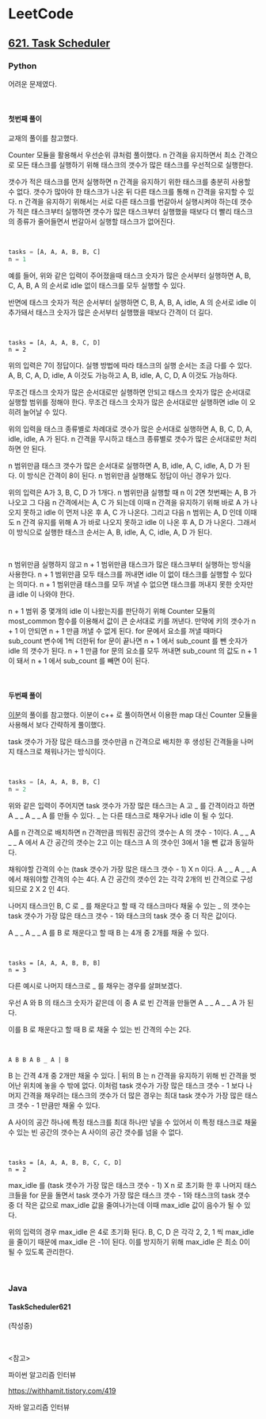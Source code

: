 # LeetCode

## [621. Task Scheduler](https://leetcode.com/problems/task-scheduler/)

### Python

어려운 문제였다.

<br>

#### 첫번째 풀이

교재의 풀이를 참고했다.

Counter 모듈을 활용해서 우선순위 큐처럼 풀이했다. n 간격을 유지하면서 최소 간격으로 모든 태스크를 실행하기 위해 태스크의 갯수가 많은 태스크를 우선적으로 실행한다.

갯수가 적은 태스크를 먼저 실행하면 n 간격을 유지하기 위한 태스크를 충분히 사용할 수 없다. 갯수가 많아야 한 태스크가 나온 뒤 다른 태스크를 통해 n 간격을 유지할 수 있다. n 간격을 유지하기 위해서는 서로 다른 태스크를 번갈아서 실행시켜야 하는데 갯수가 적은 태스크부터 실행하면 갯수가 많은 태스크부터 실행했을 때보다 더 빨리 태스크의 종류가 줄어들면서 번갈아서 실행할 태스크가 없어진다.

<br>

```python
tasks = [A, A, A, B, B, C] 
n = 1
```

예를 들어, 위와 같은 입력이 주어졌을때 태스크 숫자가 많은 순서부터 실행하면 A, B, C, A, B, A 의 순서로 idle 없이 태스크를 모두 실행할 수 있다.

반면에 태스크 숫자가 적은 순서부터 실행하면 C, B, A, B, A, idle, A 의 순서로 idle 이 추가돼서 태스크 숫자가 많은 순서부터 실행했을 때보다 간격이 더 길다.

<br>

```
tasks = [A, A, A, B, C, D]
n = 2
```

위의 입력은 7이 정답이다. 실행 방법에 따라 태스크의 실행 순서는 조금 다를 수 있다. A, B, C, A, D, idle, A 이것도 가능하고 A, B, idle, A, C, D, A 이것도 가능하다.

무조건 태스크 숫자가 많은 순서대로만 실행하면 안되고 태스크 숫자가 많은 순서대로 실행할 범위를 정해야 한다. 무조건 태스크 숫자가 많은 순서대로만 실행하면 idle 이 오히려 늘어날 수 있다.

위의 입력을 태스크 종류별로 차례대로 갯수가 많은 순서대로 실행하면 A, B, C, D, A, idle, idle, A 가 된다. n 간격을 무시하고 태스크 종류별로 갯수가 많은 순서대로만 처리하면 안 된다.

n 범위만큼 태스크 갯수가 많은 순서대로 실행하면 A, B, idle, A, C, idle, A, D 가 된다. 이 방식은 간격이 8이 된다. n 범위만큼 실행해도 정답이 아닌 경우가 있다.

위의 입력은 A가 3, B, C, D 가 1개다. n 범위만큼 실행할 때 n 이 2면 첫번째는 A, B 가 나오고 그 다음 n 간격에서는 A, C 가 되는데 이때 n 간격을 유지하기 위해 바로 A 가 나오지 못하고 idle 이 먼저 나온 후 A, C 가 나온다. 그리고 다음 n 범위는 A, D 인데 이때도 n 간격 유지를 위해 A 가 바로 나오지 못하고 idle 이 나온 후 A, D 가 나온다. 그래서 이 방식으로 실행한 태스크 순서는  A, B, idle, A, C, idle, A, D 가 된다.

<br>

n 범위만큼 실행하지 않고 n + 1 범위만큼 태스크가 많은 태스크부터 실행하는 방식을 사용한다. n + 1 범위만큼 모두 태스크를 꺼내면 idle 이 없이 태스크를 실행할 수 있다는 의미다. n + 1 범위만큼 태스크를 모두 꺼낼 수 없으면 태스크를 꺼내지 못한 숫자만큼 idle 이 나와야 한다.

n + 1 범위 중 몇개의 idle 이 나왔는지를 판단하기 위해 Counter 모듈의 most_common 함수를 이용해서 값이 큰 순서대로 키를 꺼낸다. 만약에 키의 갯수가 n + 1 이 안되면 n + 1 만큼 꺼낼 수 없게 된다. for 문에서 요소를 꺼낼 때마다 sub_count 변수에 1씩 더한뒤 for 문이 끝나면 n + 1 에서 sub_count 를 뺀 숫자가 idle 의 갯수가 된다. n  + 1 만큼 for 문의 요소를 모두 꺼내면 sub_count 의 값도 n + 1 이 돼서 n + 1 에서 sub_count 를 빼면 0이 된다.

<br>

#### 두번째 풀이

[이분](https://withhamit.tistory.com/419)의 풀이를 참고했다. 이분이 c++ 로 풀이하면서 이용한 map 대신 Counter 모듈을 사용해서 보다 간략하게 풀이했다.

task 갯수가 가장 많은 태스크를 갯수만큼 n 간격으로 배치한 후 생성된 간격들을 나머지 태스크로 채워나가는 방식이다.

<br>

```python
tasks = [A, A, A, B, B, C]
n = 2
```

위와 같은 입력이 주어지면 task 갯수가 가장 많은 태스크는 A 고 _ 를 간격이라고 하면 A _ _ A _ _ A 를 만들 수 있다. _ 는 다른 태스크로 채우거나 idle 이 될 수 있다.

A를 n 간격으로 배치하면 n 간격만큼 띄워진 공간의 갯수는 A 의 갯수 - 1이다. A _ _ A _ _ A 에서 A 간 공간의 갯수는 2고 이는 태스크 A 의 갯수인 3에서 1을 뺀 값과 동일하다.

채워야할 간격의 수는 (task 갯수가 가장 많은 태스크 갯수 - 1) X n 이다. A _ _ A _ _ A 에서 채워야할 간격의 수는 4다. A 간 공간의 갯수인 2는 각각 2개의 빈 간격으로 구성되므로 2 X 2 인 4다.

나머지 태스크인 B, C 로 _ 를 채운다고 할 때 각 태스크마다 채울 수 있는 _ 의 갯수는 task 갯수가 가장 많은 태스크 갯수 - 1와 태스크의 task 갯수 중 더 작은 값이다. 

A _ _ A _ _ A 를 B 로 채운다고 할 때 B 는 4개 중 2개를 채울 수 있다.

<br>

```
tasks = [A, A, A, B, B, B]
n = 3
```

다른 예시로 나머지 태스크로 _ 를 채우는 경우를 살펴보겠다.

우선 A 와 B 의 태스크 숫자가 같은데 이 중 A 로 빈 간격을 만들면 A _ _ A _ _ A 가 된다.

이를 B 로 채운다고 할 때 B 로 채울 수 있는 빈 간격의 수는 2다. 

<br>

```
A B B A B _ A | B
```

B 는 간격 4개 중 2개만 채울 수 있다. | 뒤의 B 는 n 간격을 유지하기 위해 빈 간격을 벗어난 위치에 놓을 수 밖에 없다. 이처럼 task 갯수가 가장 많은 태스크 갯수 - 1 보다 나머지 간격을 채우려는 태스크의 갯수가 더 많은 경우는 최대 task 갯수가 가장 많은 태스크 갯수 - 1 만큼만 채울 수 있다.

A 사이의 공간 하나에 특정 태스크를 최대 하나만 넣을 수 있어서 이 특정 태스크로 채울 수 있는 빈 공간의 갯수는 A 사이의 공간 갯수를 넘을 수 없다.

<br>

```
tasks = [A, A, A, B, B, C, C, D]
n = 2
```

max_idle 를 (task 갯수가 가장 많은 태스크 갯수 - 1) X n 로 초기화 한 후 나머지 태스크들을 for 문을 돌면서 task 갯수가 가장 많은 태스크 갯수 - 1와 태스크의 task 갯수 중 더 작은 값으로 max_idle 값을 줄여나가는데 이때 max_idle 값이 음수가 될 수 있다.

위의 입력의 경우 max_idle 은 4로 초기화 된다. B, C, D 은 각각 2, 2, 1 씩 max_idle 을 줄이기 때문에 max_idle 은 -1이 된다. 이를 방지하기 위해 max_idle 은 최소 0이 될 수 있도록 관리한다.

<br>

### Java

#### TaskScheduler621

(작성중)

<br>

<참고>

파이썬 알고리즘 인터뷰

https://withhamit.tistory.com/419

자바 알고리즘 인터뷰

